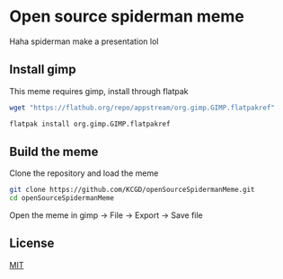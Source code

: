 # Open source spiderman meme

Haha spiderman make a presentation lol

## Install gimp

This meme requires gimp, install through flatpak

```bash
wget "https://flathub.org/repo/appstream/org.gimp.GIMP.flatpakref"
```
```bash
flatpak install org.gimp.GIMP.flatpakref
```
## Build the meme

Clone the repository and load the meme
```bash
git clone https://github.com/KCGD/openSourceSpidermanMeme.git
cd openSourceSpidermanMeme
```
Open the meme in gimp -> File -> Export -> Save file


## License
[MIT](https://choosealicense.com/licenses/mit/)